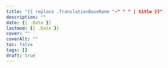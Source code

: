 ```yaml
---
title: "{{ replace .TranslationBaseName "-" " " | title }}"
description: ""
date: {{ .Date }}
lastmod: {{ .Date }}
cover: ""
coverAlt: ""
toc: false
tags: []
draft: true
---
```

